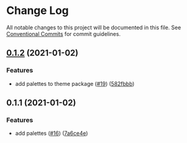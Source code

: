 # Change Log

All notable changes to this project will be documented in this file.
See [Conventional Commits](https://conventionalcommits.org) for commit guidelines.

## [0.1.2](https://github.com/themeprint/themeprint/compare/@themeprint/themes@0.1.1...@themeprint/themes@0.1.2) (2021-01-02)


### Features

* add palettes to theme package ([#19](https://github.com/themeprint/themeprint/issues/19)) ([582fbbb](https://github.com/themeprint/themeprint/commit/582fbbbb823fe6bd618f8a92cf69512be69664b0))





## 0.1.1 (2021-01-02)


### Features

* add palettes ([#16](https://github.com/themeprint/themeprint/issues/16)) ([7a6ce4e](https://github.com/themeprint/themeprint/commit/7a6ce4ec5ea871d548eaeafc2a39ac15171479d7))
